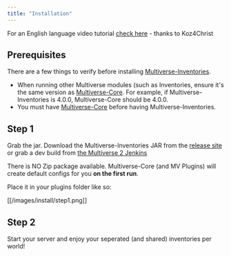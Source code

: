 ```yaml
---
title: "Installation"
---
```


For an English language video tutorial [check here](https://www.youtube.com/watch?v=PaUCL_bagXE) - thanks to Koz4Christ

## Prerequisites
There are a few things to verify before installing [Multiverse-Inventories](https://dev.bukkit.org/projects/multiverse-inventories).
* When running other Multiverse modules (such as Inventories, ensure it's the same version as [Multiverse-Core](https://dev.bukkit.org/projects/multiverse-core). For example, if Multiverse-Inventories is 4.0.0, Multiverse-Core should be 4.0.0.
* You must have [Multiverse-Core](https://dev.bukkit.org/projects/multiverse-core) before having Multiverse-Inventories.

## Step 1
Grab the jar.
Download the Multiverse-Inventories JAR from the [release site](http://dev.bukkit.org/projects/multiverse-inventories/files/) or grab a dev build from [the Multiverse 2 Jenkins](http://ci.onarandombox.com/job/Multiverse-Inventories/)

There is NO Zip package available. Multiverse-Core (and MV Plugins) will create default configs for you __on the first run__.


Place it in your plugins folder like so:

[[/images/install/step1.png]]

## Step 2
Start your server and enjoy your seperated (and shared) inventories per world!

